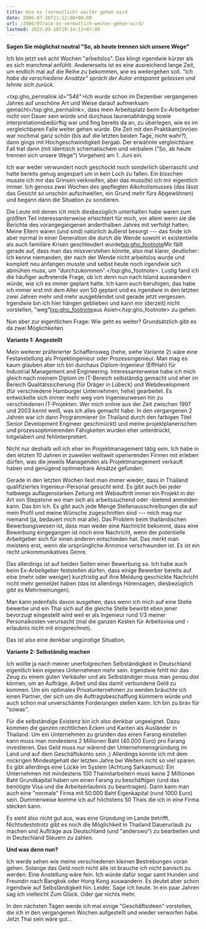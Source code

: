 ```yaml
---
title: Wie es (vermutlich) weiter gehen wird
date: 2006-07-26T11:12:00+00:00
url: /2006/07/wie-es-vermutlich-weiter-gehen-wird/
lastmod: 2023-09-10T19:14:12+07:00
---
```

**Sagen Sie möglichst neutral "So, ab heute trennen sich unsere Wege"**

Ich bin jetzt seit acht Wochen "arbeitslos". Das klingt irgendwie kürzer als es sich manchmal anfühlt. Andererseits ist es eine ausreichend lange Zeit, um endlich mal auf die Reihe zu bekommen, wie es weitergehen soll. _"Ich habe da verschiedene Ansätze" sprach der Autor entspannt gelassen und lehnte sich zurück_.

<txp:gho_permalink id="546">Ich wurde schon im Dezember vergangenen Jahres auf unschöne Art und Weise darauf aufmerksam gemacht</txp:gho_permalink>, dass mein Arbeitsplatz beim Ex-Arbeitgeber nicht von Dauer sein würde und durchaus launenabhängig sowie interpretationsbedürftig war und fing bereits da an, zu überlegen, wie es im vergleichbaren Falle weiter gehen würde. Die Zeit mit den Praktikant(inn)en war nochmal ganz schön (bis auf die letzten beiden Tage, nicht wahr?), dann gings mit Hochgeschwindigkeit bergab. Der erwähnte vergleichbare Fall trat dann (mit identisch schematischem und verbalem ("So, ab heute trennen sich unsere Wege") Vorgehen) am 1. Juni ein.

Ich war weder verwundert noch geschockt noch sonderlich überrascht und hatte bereits genug angespart um in kein Loch zu fallen. Ein bisschen musste ich mir das Grinsen verkneifen, aber das muss(te) ich mir eigentlich immer. Ich genoss zwei Wochen des gepflegten Alkoholismusses (das lässt das Gesicht so unschön aufschwellen, ein Grund mehr fürs Abgewöhnen) und begann dann die Situation zu sondieren.

Die Leute mit denen ich mich diesbezüglich unterhalten habe waren zum größten Teil interessanterweise erleichtert für mich, vor allem wenn sie die Berichte des vorangegangenen anderthalben Jahres mit verfolgt hatten. Meine Eltern waren (und sind) natürlich äußerst besorgt --- das finde ich aber normal in einer Generation die durch die Wende sowohl in existentielle als auch familiäre Krisen geschleudert wurde<txp:gho_footnote>Mir fällt gerade auf, dass man das missverstehen könnte, also mal klarer, deutlicher: Ich kenne niemanden, der nach der Wende nicht arbeitslos wurde und komplett neu anfangen musste und selbst heute noch irgendwie sich abmühen muss, um "durchzukommen".</txp:gho_footnote>. Lustig fand ich die häufiger auftretende Frage, ob ich denn nun nach Island auswandern würde, wie ich es immer geplant hatte. Ich kann euch beruhigen, das habe ich immer erst mit dem Alter von 50 geplant und es irgendwie in den letzten zwei Jahren mehr und mehr ausgeblendet und gerade jetzt vergessen. Irgendwie bin ich hier hängen geblieben und kann mir (derzeit) nicht vorstellen, "weg"<txp:gho_footnote>aus Asien</txp:gho_footnote> zu gehen.

Nun aber zur eigentlichen Frage: Wie geht es weiter? Grundsätzlich gibt es da zwei Möglichkeiten.

**Variante 1: Angestellt**

Mein weiterer präferierter Schaffensweg (hehe, siehe Variante 2) wäre eine Festanstellung als Projektingenieur oder Prozessingenieur. Man mag es kaum glauben aber ich bin durchaus Diplom-Ingenieur (EffHah) für Industrial Management and Engineering. Interessanterweise habe ich mich gleich nach meinem Diplom im IT-Bereich selbständig gemacht und eher im Bereich Qualitätssicherung (für Dräger in Lübeck) und Webdevelopment (für verschiedene Hamburger Unternehmen, hehe) gearbeitet. Es entwickelte sich immer mehr weg vom Ingenieurwesen hin zu verschiedenen IT-Projekten. Wer mich online aus der Zeit zwischen 1997 und 2003 kennt weiß, was ich alles gemacht habe. In den vergangenen 2 Jahren war ich dann Programmierer (in Thailand durch den farbigen Titel Senior Development Engineer geschmückt) und meine projektplanerischen und prozessoptimierenden Fähigkeiten wurden eher unterdrückt, totgelabert und fehlinterpretiert.

Nicht nur deshalb will ich eher im Projektmanagement tätig sein. Ich habe in den letzten 10 Jahren in zuweilen weltweit operierenden Firmen mit erleben dürfen, was die jeweils Managenden als Projektmanagement verkauft haben und genügend optimierbare Ansätze gefunden.

Gerade in den letzten Wochen liest man immer wieder, dass in Thailand qualifiziertes Ingenieur-Personal gesucht wird. Es gibt auch bei jeder halbwegs auflagenstarken Zeitung mit Webauftritt immer ein Projekt in der Art von Stepstone wo man sich als arbeitssuchend oder -bietend anmelden kann. Das bin ich. Es gibt auch jede Menge Stellenausschreibungen die auf mein Profil und meine Wünsche zugeschnitten sind --- mich mag nur niemand (ja, bedauert mich mal alle). Das Problem beim thailändischen Bewerbungswesen ist, dass man weder eine Nachricht bekommt, dass eine Bewerbung eingegangen ist noch eine Nachricht, wenn der potentielle Arbeitgeber sich für einen anderen entschieden hat. Das merkt man meistens erst, wenn die ursprüngliche Annonce verschwunden ist. Es ist ein recht unkommunikatives Genre.

Das allerdings ist auf beiden Seiten einer Bewerbung so. Ich habe auch beim Ex-Arbeitgeber feststellen dürfen, dass einige Bewerber bereits auf eine (mehr oder weniger) kurzfristig auf ihre Meldung geschickte Nachricht nicht mehr gemeldet haben (das ist allerdings Hörensagen, diesbezüglich gibt es Mehrmeinungen).

Man kann jedenfalls davon ausgehen, dass wenn ich mich auf eine Stelle bewerbe und ein Thai sich auf die gleiche Stelle bewirbt eben jener bevorzugt eingestellt wird weil er als Ingenieur rund 1/3 meiner Personalkosten verursacht (mal die ganzen Kosten für Arbeitsvisa und -erlaubnis nicht mit eingerechnet).

Das ist also eine denkbar ungünstige Situation.

**Variante 2: Selbständig machen**

Ich wollte ja nach meiner unerfolgreichen Selbständigkeit in Deutschland eigentlich kein eigenes Unternehmen mehr sein. Irgendwie fehlt mir das Zeug zu einem guten Verkäufer und als Selbständiger muss man _genau das_ können, um an Aufträge, Arbeit und das damit verbundene Geld zu kommen. Um ein optimales Privatunternehmen zu werden bräuchte ich einen Partner, der sich um die Auftragsbeschaffung kümmern würde und auch schon mal unverschämte Forderungen stellen kann. Ich bin zu brav für "sowas".

Für die selbständige Existenz bin ich also denkbar ungeeignet. Dazu kommen die ganzen rechtlichen Ecken und Kanten als Ausländer in Thailand. Um ein Unternehmen zu gründen das einen Farang einstellen kann muss man mindestens 2 Millionen Baht (40.000 Euro) pro Farang investieren. Das Geld muss nur wärend der Unternehmensgründung im Land und auf dem Geschäftskonto sein ;) Allerdings konnte ich mit dem mickrigen Mindestgehalt der letzten Jahre bei Weitem nicht so viel sparen. Es gibt allerdings eine Lücke im System (Achtung Sarkasmus): Ein Unternehmen mit mindestens 100 Thaimitarbeitern muss keine 2 Millionen Baht Grundkapital haben um einen Farang zu beschäftigen (und das benötigte Visa und die Arbeitserlaubnis zu beantragen). Dann kann man auch eine "normale" Firma mit 50.000 Baht Eigenkapital (rund 1000 Euro) sein. Dummerweise komme ich auf höchstens 50 Thais die ich in eine Firma stecken kann.

Es sieht also nicht gut aus, was eine Gründung im Lande betrifft. Nichtsdestotrotz gibt es noch die Möglichkeit in Thailand Dauerurlaub zu machen und Aufträge aus Deutschland (und "anderswo") zu bearbeiten und in Deutschland Steuern zu zahlen.

**Und was denn nun?**

Ich werde sehen wie meine verschiedenen kleinen Bestrebungen voran gehen. Solange das Geld noch nicht alle ist brauche ich nicht panisch zu werden. Eine Anstellung wäre fein. Ich würde dafür sogar samt Hunden und Freundin nach Bangkok oder Hong Kong auswandern. Es deutet aber schon irgendwie auf Selbständigkeit hin. Leider. Sage ich heute. In ein paar Jahren sag ich vielleicht Zum Glück. Oder gar nichts mehr.

In den nächsten Tagen werde ich mal einige "Geschäftsideen" vorstellen, die ich in den vergangenen Wochen aufgestellt und wieder verworfen habe. Jetzt Thai sein wäre gut...
